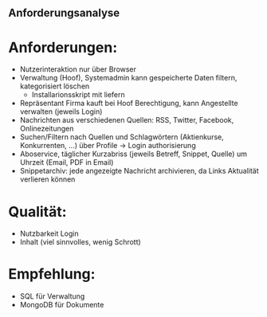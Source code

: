 ## Anforderungsanalyse
# Anforderungen:
- Nutzerinteraktion nur über Browser
- Verwaltung (Hoof), Systemadmin kann gespeicherte Daten filtern, kategorisiert löschen
  - Installarionsskript mit liefern
- Repräsentant Firma kauft bei Hoof Berechtigung, kann Angestellte verwalten (jeweils Login)
- Nachrichten aus verschiedenen Quellen: RSS, Twitter, Facebook, Onlinezeitungen
- Suchen/Filtern nach Quellen und Schlagwörtern (Aktienkurse, Konkurrenten, ...) über Profile -> Login authorisierung
- Aboservice, täglicher Kurzabriss (jeweils Betreff, Snippet, Quelle) um Uhrzeit (Email, PDF in Email)
- Snippetarchiv: jede angezeigte Nachricht archivieren, da Links Aktualität verlieren können
  
# Qualität:
- Nutzbarkeit Login
- Inhalt (viel sinnvolles, wenig Schrott)
  
# Empfehlung:
- SQL für Verwaltung
- MongoDB für Dokumente
